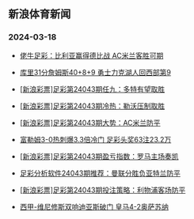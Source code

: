 ## 新浪体育新闻 
### 2024-03-18

+ [佬牛足彩：比利亚赢得德比战 AC米兰客胜可期](https://sports.sina.com.cn/l/2024-03-17/doc-inanqvkr6468126.shtml)

+ [库里31分詹姆斯40+8+9 勇士力克湖人回西部第9](https://sports.sina.com.cn/basketball/nba/2024-03-17/doc-inanqzsm9573627.shtml)

+ [[新浪彩票]足彩第24043期任九：多特有望取胜](https://sports.sina.com.cn/l/2024-03-17/doc-inanqrar9802419.shtml)

+ [[新浪彩票]足彩第24043期冷热：勒沃压制取胜](https://sports.sina.com.cn/l/2024-03-17/doc-inanqrat6579095.shtml)

+ [[新浪彩票]足彩第24043期大势：AC米兰防平](https://sports.sina.com.cn/l/2024-03-17/doc-inanqrat6578637.shtml)

+ [富勒姆3-0热刺爆3.3倍冷门 足彩头奖63注23.2万](https://sports.sina.com.cn/l/2024-03-17/doc-inanqrat6578409.shtml)

+ [[新浪彩票]足彩第24043期盈亏指数：罗马主场奏凯](https://sports.sina.com.cn/l/2024-03-17/doc-inanqrar9802748.shtml)

+ [足彩分析软件24043期推荐：曼联分胜负亚特兰防平](https://sports.sina.com.cn/l/2024-03-17/doc-inanqrat6579340.shtml)

+ [[新浪彩票]足彩第24043期投注策略：利物浦客场防平](https://sports.sina.com.cn/l/2024-03-17/doc-inanqrat6578839.shtml)

+ [西甲-维尼修斯双响迪亚斯破门 皇马4-2奥萨苏纳](https://sports.sina.com.cn/g/laliga/2024-03-17/doc-inanqvku4689185.shtml)

